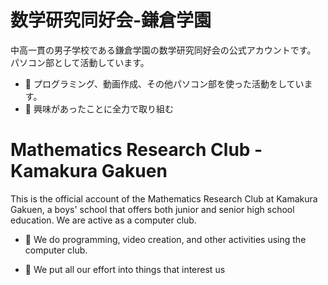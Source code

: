 # 数学研究同好会-鎌倉学園
中高一貫の男子学校である鎌倉学園の数学研究同好会の公式アカウントです。
パソコン部として活動しています。  

- 👀 プログラミング、動画作成、その他パソコン部を使った活動をしています。
- 🌱 興味があったことに全力で取り組む


# Mathematics Research Club - Kamakura Gakuen
This is the official account of the Mathematics Research Club at Kamakura Gakuen, a boys' school that offers both junior and senior high school education.
We are active as a computer club.

- 👀 We do programming, video creation, and other activities using the computer club.

- 🌱 We put all our effort into things that interest us
